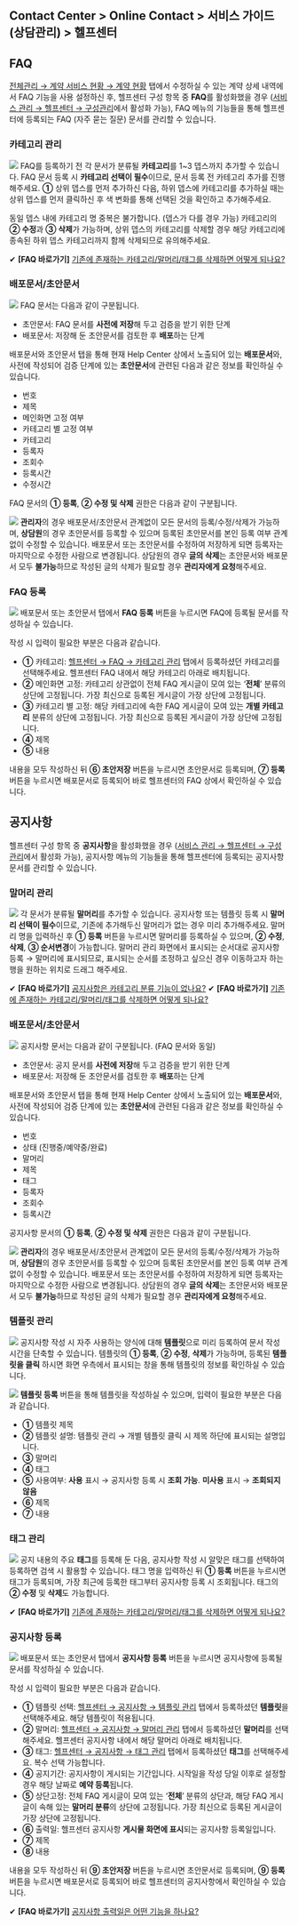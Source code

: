 ## Contact Center > Online Contact > 서비스 가이드 (상담관리) > 헬프센터

## FAQ
[전체관리 → 계약 서비스 현황 → 계약 현황](https://docs.toast.com/ko/Contact%20Center/ko/online-contact-guide-global-management/#_2) 탭에서 수정하실 수 있는 계약 상세 내역에서 FAQ 기능을 사용 설정하신 후, 헬프센터 구성 항목 중 **FAQ**를 활성화했을 경우 ([서비스 관리 → 헬프센터 → 구성관리](https://docs.toast.com/ko/Contact%20Center/ko/online-contact-guide-service-management/#_32)에서 활성화 가능), FAQ 메뉴의 기능들을 통해 헬프센터에 등록되는 FAQ (자주 묻는 질문) 문서를 관리할 수 있습니다. 


### 카테고리 관리
![](http://static.toastoven.net/prod_contact_center/3.1-(1).png)
FAQ를 등록하기 전 각 문서가 분류될 **카테고리**를 1~3 뎁스까지 추가할 수 있습니다. FAQ 문서 등록 시 **카테고리 선택이 필수**이므로, 문서 등록 전 카테고리 추가를 진행해주세요. **①** 상위 뎁스를 먼저 추가하신 다음, 하위 뎁스에 카테고리를 추가하실 때는 상위 뎁스를 먼저 클릭하신 후 색 변화를 통해 선택된 것을 확인하고 추가해주세요.

동일 뎁스 내에 카테고리 명 중복은 불가합니다. (뎁스가 다를 경우 가능)
카테고리의 **② 수정**과 **③ 삭제**가 가능하며, 상위 뎁스의 카테고리를 삭제할 경우 해당 카테고리에 종속된 하위 뎁스 카테고리까지 함께 삭제되므로 유의해주세요. 

✔ **\[FAQ 바로가기]** [기존에 존재하는 카테고리/말머리/태그를 삭제하면 어떻게 되나요?](https://nhn-contact.oc.toast.com/oc/hc/article/63/)


### 배포문서/초안문서
![](http://static.toastoven.net/prod_contact_center/3.1-(2).png)
FAQ 문서는 다음과 같이 구분됩니다.
-	초안문서: FAQ 문서를 **사전에 저장**해 두고 검증을 받기 위한 단계
-	배포문서: 저장해 둔 초안문서를 검토한 후 **배포**하는 단계

배포문서와 초안문서 탭을 통해 현재 Help Center 상에서 노출되어 있는 **배포문서**와, 사전에 작성되어 검증 단계에 있는 **초안문서**에 관련된 다음과 같은 정보를 확인하실 수 있습니다.
-	번호
-	제목
-	메인화면 고정 여부
-	카테고리 별 고정 여부
-	카테고리
-	등록자
-	조회수
-	등록시간
-	수정시간

FAQ 문서의 **① 등록**, **② 수정 및 삭제** 권한은 다음과 같이 구분됩니다.

![](http://static.toastoven.net/prod_contact_center/3.1-(2)a.png)
**관리자**의 경우 배포문서/초안문서 관계없이 모든 문서의 등록/수정/삭제가 가능하며, **상담원**의 경우 초안문서를 등록할 수 있으며 등록된 초안문서를 본인 등록 여부 관계없이 수정할 수 있습니다. 
배포문서 또는 초안문서를 수정하여 저장하게 되면 등록자는 마지막으로 수정한 사람으로 변경됩니다. 상담원의 경우 **글의 삭제**는 초안문서와 배포문서 모두 **불가능**하므로 작성된 글의 삭제가 필요할 경우 **관리자에게 요청**해주세요.

### FAQ 등록
![](http://static.toastoven.net/prod_contact_center/3.1-(3).png)
배포문서 또는 초안문서 탭에서 **FAQ 등록** 버튼을 누르시면 FAQ에 등록될 문서를 작성하실 수 있습니다.

작성 시 입력이 필요한 부분은 다음과 같습니다.
-	**①** 카테고리: [헬프센터 → FAQ → 카테고리 관리](https://docs.toast.com/ko/Contact%20Center/ko/online-contact-guide-help-center/#_1) 탭에서 등록하셨던 카테고리를 선택해주세요. 헬프센터 FAQ 내에서 해당 카테고리 아래로 배치됩니다.
-	**②** 메인화면 고정: 카테고리 상관없이 전체 FAQ 게시글이 모여 있는 ‘**전체**’ 분류의 상단에 고정됩니다. 가장 최신으로 등록된 게시글이 가장 상단에 고정됩니다.
-	**③** 카테고리 별 고정: 해당 카테고리에 속한 FAQ 게시글이 모여 있는 **개별 카테고리** 분류의 상단에 고정됩니다. 가장 최신으로 등록된 게시글이 가장 상단에 고정됩니다.
-	**④** 제목
-	**⑤** 내용

내용을 모두 작성하신 뒤 **⑥ 초안저장** 버튼을 누르시면 초안문서로 등록되며, **⑦ 등록** 버튼을 누르시면 배포문서로 등록되어 바로 헬프센터의 FAQ 상에서 확인하실 수 있습니다.


## 공지사항
헬프센터 구성 항목 중 **공지사항**을 활성화했을 경우 ([서비스 관리 → 헬프센터 → 구성관리](https://docs.toast.com/ko/Contact%20Center/ko/online-contact-guide-service-management/#_32)에서 활성화 가능), 공지사항 메뉴의 기능들을 통해 헬프센터에 등록되는 공지사항 문서를 관리할 수 있습니다. 


### 말머리 관리
![](http://static.toastoven.net/prod_contact_center/3.2-(1).png)
각 문서가 분류될 **말머리**를 추가할 수 있습니다. 공지사항 또는 템플릿 등록 시 **말머리 선택이 필수**이므로, 기존에 추가해두신 말머리가 없는 경우 미리 추가해주세요. 
말머리 명을 입력하신 후 **① 등록** 버튼을 누르시면 말머리를 등록하실 수 있으며, **② 수정**, **삭제**, **③ 순서변경**이 가능합니다.
말머리 관리 화면에서 표시되는 순서대로 공지사항 등록 → 말머리에 표시되므로, 표시되는 순서를 조정하고 싶으신 경우 이동하고자 하는 행을 원하는 위치로 드래그 해주세요.

✔ **\[FAQ 바로가기]** [공지사항은 카테고리 분류 기능이 없나요?](https://nhn-contact.oc.toast.com/oc/hc/article/47/)
✔ **\[FAQ 바로가기]** [기존에 존재하는 카테고리/말머리/태그를 삭제하면 어떻게 되나요?](https://nhn-contact.oc.toast.com/oc/hc/article/63/)


### 배포문서/초안문서
![](http://static.toastoven.net/prod_contact_center/3.2-(2).png)
공지사항 문서는 다음과 같이 구분됩니다. (FAQ 문서와 동일)
-	초안문서: 공지 문서를 **사전에 저장**해 두고 검증을 받기 위한 단계
-	배포문서: 저장해 둔 초안문서를 검토한 후 **배포**하는 단계

배포문서와 초안문서 탭을 통해 현재 Help Center 상에서 노출되어 있는 **배포문서**와, 사전에 작성되어 검증 단계에 있는 **초안문서**에 관련된 다음과 같은 정보를 확인하실 수 있습니다.
-	번호
-	상태 (진행중/예약중/완료)
-	말머리
-	제목
-	태그
-	등록자
-	조회수
-	등록시간

공지사항 문서의 **① 등록**, **② 수정 및 삭제** 권한은 다음과 같이 구분됩니다.

![](http://static.toastoven.net/prod_contact_center/3.1-(2)a.png)
**관리자**의 경우 배포문서/초안문서 관계없이 모든 문서의 등록/수정/삭제가 가능하며, **상담원**의 경우 초안문서를 등록할 수 있으며 등록된 초안문서를 본인 등록 여부 관계없이 수정할 수 있습니다. 
배포문서 또는 초안문서를 수정하여 저장하게 되면 등록자는 마지막으로 수정한 사람으로 변경됩니다. 상담원의 경우 **글의 삭제**는 초안문서와 배포문서 모두 **불가능**하므로 작성된 글의 삭제가 필요할 경우 **관리자에게 요청**해주세요.


### 템플릿 관리
![](http://static.toastoven.net/prod_contact_center/3.2-(3).png)
공지사항 작성 시 자주 사용하는 양식에 대해 **템플릿**으로 미리 등록하여 문서 작성 시간을 단축할 수 있습니다. 템플릿의 **① 등록**, **② 수정**, **삭제**가 가능하며, 등록된 **템플릿을 클릭**
하시면 화면 우측에서 표시되는 창을 통해 템플릿의 정보를 확인하실 수 있습니다.

![](http://static.toastoven.net/prod_contact_center/3.2-(4).png)
**템플릿 등록** 버튼을 통해 템플릿을 작성하실 수 있으며, 입력이 필요한 부분은 다음과 같습니다.
-	**①** 템플릿 제목
-	**②** 템플릿 설명: 템플릿 관리 → 개별 템플릿 클릭 시 제목 하단에 표시되는 설명입니다. 
-	**③** 말머리
-	**④** 태그
-	**⑤** 사용여부: **사용** 표시 → 공지사항 등록 시 **조회 가능**. **미사용** 표시 → **조회되지 않음**
-	**⑥** 제목
-	**⑦** 내용


### 태그 관리
![](http://static.toastoven.net/prod_contact_center/3.2-(5).png)
공지 내용의 주요 **태그**를 등록해 둔 다음, 공지사항 작성 시 알맞은 태그를 선택하여 등록하면 검색 시 활용할 수 있습니다.
태그 명을 입력하신 뒤 **① 등록** 버튼을 누르시면 태그가 등록되며, 가장 최근에 등록한 태그부터 공지사항 등록 시 조회됩니다. 태그의 **② 수정** 및 **삭제**도 가능합니다.

✔ **\[FAQ 바로가기]** [기존에 존재하는 카테고리/말머리/태그를 삭제하면 어떻게 되나요?](https://nhn-contact.oc.toast.com/oc/hc/article/63/)


### 공지사항 등록
![](http://static.toastoven.net/prod_contact_center/3.2-(6).png)
배포문서 또는 초안문서 탭에서 **공지사항 등록** 버튼을 누르시면 공지사항에 등록될 문서를 작성하실 수 있습니다.

작성 시 입력이 필요한 부분은 다음과 같습니다.
-	**①** 템플릿 선택: [헬프센터 → 공지사항 → 템플릿 관리](https://docs.toast.com/ko/Contact%20Center/ko/online-contact-guide-help-center/#_6) 탭에서 등록하셨던 **템플릿**을 선택해주세요. 해당 템플릿이 적용됩니다.
-	**②** 말머리: [헬프센터 → 공지사항 → 말머리 관리](https://docs.toast.com/ko/Contact%20Center/ko/online-contact-guide-help-center/#_4) 탭에서 등록하셨던 **말머리**를 선택해주세요. 헬프센터 공지사항 내에서 해당 말머리 아래로 배치됩니다.
-	**③** 태그: [헬프센터 → 공지사항 → 태그 관리](https://docs.toast.com/ko/Contact%20Center/ko/online-contact-guide-help-center/#_7) 탭에서 등록하셨던 **태그**를 선택해주세요. 복수 선택 가능합니다.
-	**④** 공지기간: 공지사항이 게시되는 기간입니다. 시작일을 작성 당일 이후로 설정할 경우 해당 날짜로 **예약 등록**됩니다.
-	**⑤** 상단고정: 전체 FAQ 게시글이 모여 있는 ‘**전체**’ 분류의 상단과, 해당 FAQ 게시글이 속해 있는 **말머리 분류**의 상단에 고정됩니다. 
    가장 최신으로 등록된 게시글이 가장 상단에 고정됩니다.
-	**⑥** 출력일: 헬프센터 공지사항 **게시물 화면에 표시**되는 공지사항 등록일입니다.
-	**⑦** 제목
-	**⑧** 내용

내용을 모두 작성하신 뒤 **⑨ 초안저장** 버튼을 누르시면 초안문서로 등록되며, **⑨ 등록** 버튼을 누르시면 배포문서로 등록되어 바로 헬프센터의 공지사항에서 확인하실 수 있습니다.

✔ **\[FAQ 바로가기]** [공지사항 출력일은 어떤 기능을 하나요?](https://nhn-contact.oc.toast.com/oc/hc/article/46/)
